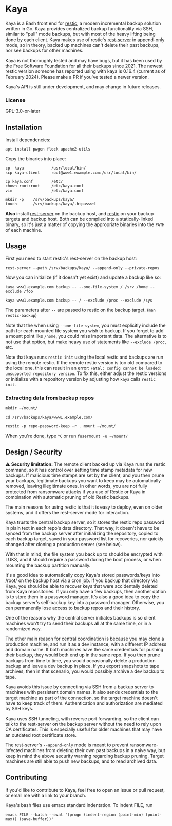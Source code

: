 # Kaya

Kaya is a Bash front end for [restic](https://github.com/restic/restic), a
modern incremental backup solution written in Go. Kaya provides centralized
backup functionality via SSH, similar to "pull" mode backups, but with most of
the heavy lifting being done by each client. Kaya makes use of restic's
[rest-server](https://github.com/restic/rest-server) in append-only mode, so in
theory, backed up machines can't delete their past backups, nor see backups for
other machines.

Kaya is not thoroughly tested and may have bugs, but it has been used by
the Free Software Foundation for all their backups since 2021. The
newest restic version someone has reported using with kaya is 0.16.4
(current as of February 2024). Please make a PR if you've tested a newer
version.

Kaya's API is still under development, and may change in future releases.

### License

GPL-3.0-or-later

## Installation

Install dependencies:

    apt install pwgen flock apache2-utils

Copy the binaries into place:

    cp  kaya            /usr/local/bin/
    scp kaya-client     root@www1.example.com:/usr/local/bin/

    cp kaya.conf        /etc/
    chown root:root     /etc/kaya.conf
    vim                 /etc/kaya.conf

    mkdir -p    /srv/backups/kaya/
    touch       /srv/backups/kaya/.htpasswd

**Also** install [rest-server](https://github.com/restic/rest-server) on
the backup host, and [restic](https://github.com/restic/restic) on your
backup targets and backup host.  Both can be complied into a
statically-linked binary, so it's just a matter of copying the
appropriate binaries into the `PATH` of each machine.

## Usage

First you need to start restic's rest-server on the backup host:

    rest-server --path /srv/backups/kaya/ --append-only --private-repos

Now you can initialize (if it doesn't yet exist) and update a backup like so:

    kaya www1.example.com backup -- --one-file-system / /srv /home --exclude /foo

    kaya www1.example.com backup -- / --exclude /proc --exclude /sys

The parameters after `--` are passed to restic on the backup target. (`man
restic-backup`)

Note that the when using `--one-file-system`, you must explicitly include the
path for each mounted file system you wish to backup. If you forget to add a
mount point like `/home`, you could miss important data. The alternative is to
not use that option, but make heavy use of statements like `--exclude /proc`,
etc.

Note that kaya runs `restic init` using the local restic and backups are run
using the remote restic. If the remote restic version is too old
compared to the local one, this can result in an error: `Fatal: config
cannot be loaded: unsupported repository version`.  To fix this, either
adjust the restic versions or initialize with a repository version by
adjusting how `kaya` calls `restic init`.

### Extracting data from backup repos

    mkdir ~/mount/

    cd /srv/backups/kaya/www1.example.com/

    restic -p repo-password-keep -r . mount ~/mount/

When you're done, type `^C` or run `fusermount -u ~/mount/`

## Design / Security

⚠️  **Security limitation:** The remote client backed up via Kaya runs the
restic command, so it has control over setting time stamp metadata for new
backups. If malicious time stamps are set by the client, and you then prune
your backups, legitimate backups you want to keep may be automatically removed,
leaving illegitimate ones. In other words, you are not fully protected from
ransomware attacks if you use of Restic or Kaya in combination with automatic
pruning of old Restic backups.

The main reasons for using restic is that it is easy to deploy, even on older
systems, and it offers the rest-server mode for interaction.

Kaya trusts the central backup server, so it stores the restic repo password in
plain text in each repo's data directory. That way, it doesn't have to be
synced from the backup server after initializing the repository, copied to each
backup target, saved in your password list for recoveries, nor quickly changed
after cloning a production server (see below).

With that in mind, the file system you back up to should be encrypted with
LUKS, and it should require a password during the boot process, or when
mounting the backup partition manually.

It's a good idea to automatically copy Kaya's stored passwords/keys into /root/
on the backup host via a cron job. If you backup that directory via Kaya, you
should be able to recover keys that were accidentally deleted from Kaya
repositories. If you only have a few backups, then another option is to store
them in a password manager. It's also a good idea to copy the backup server's
self-backup key into a password manager. Otherwise, you can permanently lose
access to backup repos and their history.

One of the reasons why the central server initiates backups is so client
machines won't try to send their backups all at the same time, or in a
randomized way.

The other main reason for central coordination is because you may clone a
production machine, and run it as a dev instance, with a different IP address
and domain name. If both machines have the same credentials for pushing their
backup, they would both end up in the same repo. If you then prune backups from
time to time, you would occasionally delete a production backup and leave a dev
backup in place. If you export snapshots to tape archives, then in that
scenario, you would possibly archive a dev backup to tape.

Kaya avoids this issue by connecting via SSH from a backup server to machines
with persistent domain names. It also sends credentials to the target machine
as part of the connection, so the target machine doesn't have to keep track of
them. Authentication and authorization are mediated by SSH keys.

Kaya uses SSH tunneling, with reverse port forwarding, so the client can talk
to the rest-server on the backup server without the need to rely upon CA
certificates. This is especially useful for older machines that may have an
outdated root certificate store.

The rest-server's `--append-only` mode is meant to prevent ransomware-infected
machines from deleting their own past backups in a naive way, but keep in mind
the above security warning regarding backup pruning. Target machines are still
able to push new backups, and to read archived data.

## Contributing

If you'd like to contribute to Kaya, feel free to open an issue or pull
request, or email me with a link to your branch.

Kaya's bash files use emacs standard indentation. To indent FILE, run

```
emacs FILE --batch --eval '(progn (indent-region (point-min) (point-max)) (save-buffer))'
```

